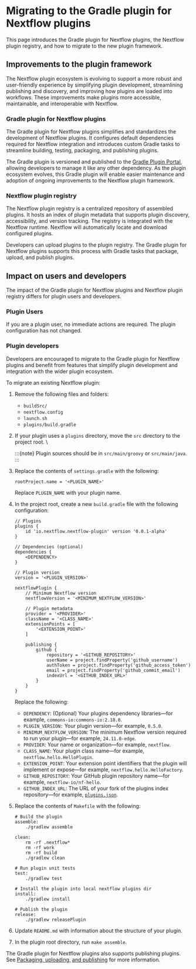 # Migrating to the Gradle plugin for Nextflow plugins

This page introduces the Gradle plugin for Nextflow plugins, the Nextflow plugin registry, and how to migrate to the new plugin framework.


## Improvements to the plugin framework

The Nextflow plugin ecosystem is evolving to support a more robust and user-friendly experience by simplifying plugin development, streamlining publishing and discovery, and improving how plugins are loaded into workflows. These improvements make plugins more accessible, maintainable, and interoperable with Nextflow.

### Gradle plugin for Nextflow plugins 

The Gradle plugin for Nextflow plugins simplifies and standardizes the development of Nextflow plugins. It configures default dependencies required for Nextflow integration and introduces custom Gradle tasks to streamline building, testing, packaging, and publishing plugins.

The Gradle plugin is versioned and published to the [Gradle Plugin Portal](https://plugins.gradle.org/), allowing developers to manage it like any other dependency. As the plugin ecosystem evolves, this Gradle plugin will enable easier maintenance and adoption of ongoing improvements to the Nextflow plugin framework.

### Nextflow plugin registry

The Nextflow plugin registry is a centralized repository of assembled plugins. It hosts an index of plugin metadata that supports plugin discovery, accessibility, and version tracking. The registry is integrated with the Nextflow runtime. Nextflow will automatically locate and download configured plugins.

Developers can upload plugins to the plugin registry. The Gradle plugin for Nextflow plugins supports this process with Gradle tasks that package, upload, and publish plugins.

## Impact on users and developers

The impact of the Gradle plugin for Nextflow plugins and Nextflow plugin registry differs for plugin users and developers.

### Plugin Users

If you are a plugin user, no immediate actions are required. The plugin configuration has not changed.

### Plugin developers

Developers are encouraged to migrate to the Gradle plugin for Nextflow plugins and benefit from features that simplify plugin development and integration with the wider plugin ecosystem.

To migrate an existing Nextflow plugin:

1. Remove the following files and folders:
    - `buildSrc/`
    - `nextflow.config`
    - `launch.sh`
    - `plugins/build.gradle`
2. If your plugin uses a `plugins` directory, move the `src` directory to the project root. \

    :::{note}
    Plugin sources should be in `src/main/groovy` or `src/main/java`.
    :::

3. Replace the contents of `settings.gradle` with the following:

    ```
    rootProject.name = '<PLUGIN_NAME>'
    ```

    Replace `PLUGIN_NAME` with your plugin name.

4. In the project root, create a new `build.gradle` file with the following configuration:

    ```
    // Plugins
    plugins {
        id 'io.nextflow.nextflow-plugin' version '0.0.1-alpha'
    }

    // Dependencies (optional)
    dependencies {
        <DEPENDENCY>
    }

    // Plugin version
    version = '<PLUGIN_VERSION>'

    nextflowPlugin {
        // Minimum Nextflow version
        nextflowVersion = '<MINIMUM_NEXTFLOW_VERSION>'

        // Plugin metadata
        provider = '<PROVIDER>'
        className = '<CLASS_NAME>'
        extensionPoints = [
            '<EXTENSION_POINT>'
        ]

        publishing {
            github {
                repository = '<GITHUB_REPOSITORY>'
                userName = project.findProperty('github_username')
                authToken = project.findProperty('github_access_token')
                email = project.findProperty('github_commit_email')
                indexUrl = '<GITHUB_INDEX_URL>'
            }
        }
    }
    ```

    Replace the following:

    - `DEPENDENCY`: (Optional) Your plugins dependency libraries—for example, `commons-io:commons-io:2.18.0`.
    - `PLUGIN_VERSION:` Your plugin version—for example, `0.5.0`.
    - `MINIMUM_NEXTFLOW_VERSION`: The minimum Nextflow version required to run your plugin—for example, `24.11.0-edge`.
    - `PROVIDER`: Your name or organization—for example, `nextflow`.
    - `CLASS_NAME`: Your plugin class name—for example, `nextflow.hello.HelloPlugin`.
    - `EXTENSION_POINT`: Your extension point identifiers that the plugin will implement or expose—for example, `nextflow.hello.HelloFactory`.
    - `GITHUB_REPOSITORY`: Your GitHub plugin repository name—for example, `nextflow-io/nf-hello`.
    - `GITHUB_INDEX_URL`: The URL of your fork of the plugins index repository—for example, [`plugins.json`](https://github.com/username/plugins/blob/main/plugins.json).

5. Replace the contents of `Makefile` with the following:

    ```
    # Build the plugin
    assemble:
        ./gradlew assemble

    clean:
        rm -rf .nextflow*
        rm -rf work
        rm -rf build
        ./gradlew clean

    # Run plugin unit tests
    test:
        ./gradlew test

    # Install the plugin into local nextflow plugins dir
    install:
        ./gradlew install

    # Publish the plugin
    release:
        ./gradlew releasePlugin
    ```

6. Update `README.md` with information about the structure of your plugin.
7. In the plugin root directory, run `make assemble`.

The Gradle plugin for Nextflow plugins also supports publishing plugins. See <span style="text-decoration:underline;">Packaging, uploading,</span> <span style="text-decoration:underline;">and publishing</span> for more information.
